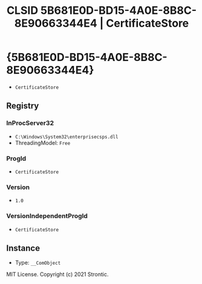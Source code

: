 ﻿---
title: "CLSID 5B681E0D-BD15-4A0E-8B8C-8E90663344E4 | CertificateStore"
excerpt: What is COM-Object CLSID 5B681E0D-BD15-4A0E-8B8C-8E90663344E4?
---

# {5B681E0D-BD15-4A0E-8B8C-8E90663344E4}

* `CertificateStore`

## Registry


### InProcServer32

* `C:\Windows\System32\enterprisecsps.dll`
* ThreadingModel: `Free`

### ProgId

* `CertificateStore`

### Version

* `1.0`

### VersionIndependentProgId

* `CertificateStore`

## Instance

* Type: `__ComObject`

MIT License. Copyright (c) 2021 Strontic.


